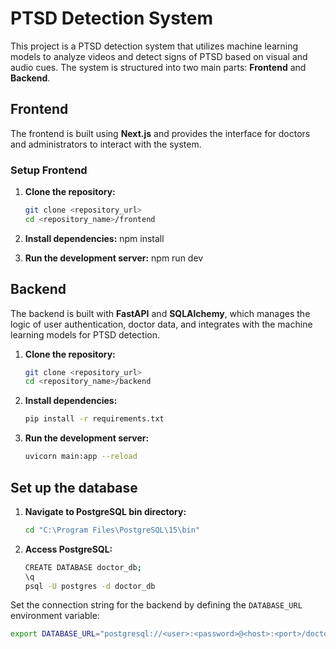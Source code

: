 # PTSD Detection System

This project is a PTSD detection system that utilizes machine learning models to analyze videos and detect signs of PTSD based on visual and audio cues. The system is structured into two main parts: **Frontend** and **Backend**.

## Frontend

The frontend is built using **Next.js** and provides the interface for doctors and administrators to interact with the system. 

### Setup Frontend

1. **Clone the repository:**

   ```bash
   git clone <repository_url>
   cd <repository_name>/frontend

2. **Install dependencies:**
    npm install

3. **Run the development server:**
    npm run dev


## Backend

The backend is built with **FastAPI** and **SQLAlchemy**, which manages the logic of user authentication, doctor data, and integrates with the machine learning models for PTSD detection.


1. **Clone the repository:**

   ```bash
   git clone <repository_url>
   cd <repository_name>/backend

2. **Install dependencies:**

    ```bash
    pip install -r requirements.txt

3. **Run the development server:**

    ```bash
    uvicorn main:app --reload

## Set up the database

1. **Navigate to PostgreSQL bin directory:**

    ```bash
    cd "C:\Program Files\PostgreSQL\15\bin"

2. **Access PostgreSQL:**

    ```bash
    CREATE DATABASE doctor_db;
    \q
    psql -U postgres -d doctor_db

Set the connection string for the backend by defining the `DATABASE_URL`
environment variable:

```bash
export DATABASE_URL="postgresql://<user>:<password>@<host>:<port>/doctor_db"
```

